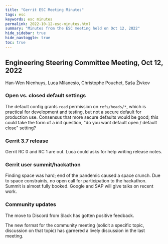 ```yaml
---
title: "Gerrit ESC Meeting Minutes"
tags: esc
keywords: esc minutes
permalink: 2022-10-12-esc-minutes.html
summary: "Minutes from the ESC meeting held on Oct 12, 2022"
hide_sidebar: true
hide_navtoggle: true
toc: true
---
```



## Engineering Steering Committee Meeting, Oct 12, 2022

Han-Wen Nienhuys, Luca Milanesio, Christophe Pouchet, Saša Živkov

### Open vs. closed default settings

The default config grants `read` permission on `refs/heads/*`, which
is practical for development and testing, but not a secure default for
production use. Consensus that more secure defaults would be good;
this could take the form of a init question, "do you want default open
/ default close" setting?

### Gerrit 3.7 release

Gerrit RC 0 and RC 1 are out. Luca could asks for help writing release notes.

### Gerrit user summit/hackathon

Finding space was hard; end of the pandemic caused a space crunch. Due
to space constraints, no open call for participation to the hackathon.
Summit is almost fully booked. Google and SAP will give talks on
recent work.


### Community updates

The move to Discord from Slack has gotten positive feedback.

The new format for the community meeting (solicit a specific topic,
discussion on that topic) has garnered a lively discussion in the last
meeting.

